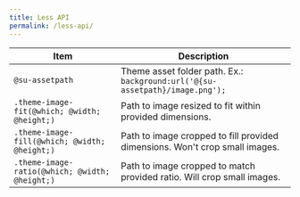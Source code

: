 ```yaml
---
title: Less API
permalink: /less-api/
---
```


Item                                           | Description
-----------------------------------------------|-------------------------
`@su-assetpath`                                | Theme asset folder path. Ex.: `background:url('@{su-assetpath}/image.png');`
`.theme-image-fit(@which; @width; @height;)`   | Path to image resized to fit within provided dimensions.
`.theme-image-fill(@which; @width; @height;)`  | Path to image cropped to fill provided dimensions. Won't crop small images.
`.theme-image-ratio(@which; @width; @height;)` | Path to image cropped to match provided ratio. Will crop small images.

